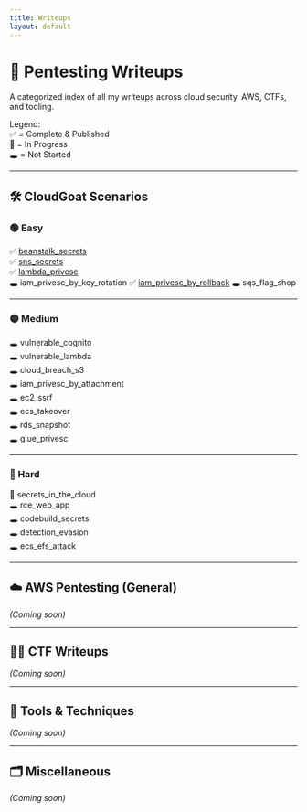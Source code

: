 ```yaml
---
title: Writeups
layout: default
---
```


# 🧠 Pentesting Writeups

A categorized index of all my writeups across cloud security, AWS, CTFs, and tooling.

Legend:  
✅ = Complete & Published  
📝 = In Progress  
🕳️ = Not Started  

---

## 🛠️ CloudGoat Scenarios

### 🟢 Easy  
✅ [beanstalk_secrets](cloudgoat/cloudgoat_beanstalk_secrets.md)  
✅ [sns_secrets](cloudgoat/cloudgoat_sns_secrets.md)  
✅ [lambda_privesc](cloudgoat/cloudgoat_lambda_privesc.md)  
🕳️ iam_privesc_by_key_rotation
✅ [iam_privesc_by_rollback](cloudgoat/cloudgoat_iam_rollback_attack.md)
🕳️ sqs_flag_shop  

---

### 🟡 Medium  
🕳️ vulnerable_cognito  
🕳️ vulnerable_lambda  
🕳️ cloud_breach_s3  
🕳️ iam_privesc_by_attachment  
🕳️ ec2_ssrf  
🕳️ ecs_takeover  
🕳️ rds_snapshot  
🕳️ glue_privesc  

---

### 🔴 Hard  
📝 secrets_in_the_cloud  
🕳️ rce_web_app  
🕳️ codebuild_secrets  
🕳️ detection_evasion  
🕳️ ecs_efs_attack  

---

## ☁️ AWS Pentesting (General)

_(Coming soon)_

---

## 🏴‍☠️ CTF Writeups

_(Coming soon)_

---

## 🧪 Tools & Techniques

_(Coming soon)_

---

## 🗂️ Miscellaneous

_(Coming soon)_
